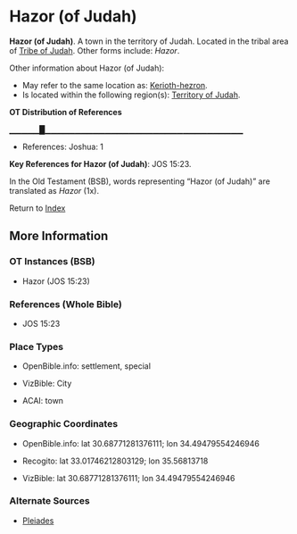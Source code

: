 # Hazor (of Judah)
**Hazor (of Judah)**. 
A town in the territory of Judah. 
Located in the tribal area of [Tribe of Judah](../../../groups/md/acai/Judah.md). 
Other forms include: 
*Hazor*. 




Other information about Hazor (of Judah):


* May refer to the same location as: 
[Kerioth-hezron](Kerioth-hezron.md). 
* Is located within the following region(s): 
[Territory of Judah](TerritoryOfJudah.md). 


**OT Distribution of References**

▁▁▁▁▁█▁▁▁▁▁▁▁▁▁▁▁▁▁▁▁▁▁▁▁▁▁▁▁▁▁▁▁▁▁▁▁▁▁
* References: Joshua: 1



**Key References for Hazor (of Judah)**: 
JOS 15:23. 


In the Old Testament (BSB), words representing “Hazor (of Judah)” are translated as 
*Hazor* (1x). 




Return to [Index](00-Index.md)

## More Information

### OT Instances (BSB)

* Hazor (JOS 15:23)



### References (Whole Bible)

* JOS 15:23


### Place Types

* OpenBible.info: settlement, special

* VizBible: City

* ACAI: town



### Geographic Coordinates

* OpenBible.info: lat 30.68771281376111; lon 34.49479554246946

* Recogito: lat 33.01746212803129; lon 35.56813718

* VizBible: lat 30.68771281376111; lon 34.49479554246946



### Alternate Sources

* [Pleiades](http://pleiades.stoa.org/places/779967430)



